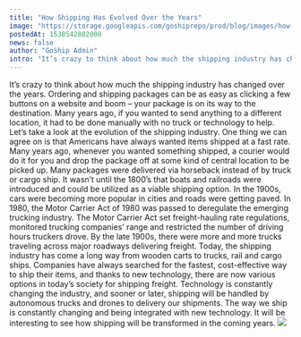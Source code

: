 ```yaml
---
title: "How Shipping Has Evolved Over the Years"
image: "https://storage.googleapis.com/goshiprepo/prod/blog/images/how-shipping-has-evolved-over-the-years.jpg"
postedAt: 1538542802000
news: false
author: "GoShip Admin"
intro: "It’s crazy to think about how much the shipping industry has changed over the years. Ordering and shipping packages can be as easy as clicking a few buttons on a website and boom – your package is on its way to the destination. Many years ago, if you wanted to send anything to a different location, it had to be done manually with no truck or technology to help. Let’s take a look at the evolution of the shipping industry. One thing we can agree on is that Americans have always wanted items shipped at a fast "
---
```

It’s crazy to think about how much the shipping industry has changed over the years. Ordering and shipping packages can be as easy as clicking a few buttons on a website and boom – your package is on its way to the destination. Many years ago, if you wanted to send anything to a different location, it had to be done manually with no truck or technology to help. Let’s take a look at the evolution of the shipping industry. One thing we can agree on is that Americans have always wanted items shipped at a fast rate. Many years ago, whenever you wanted something shipped, a courier would do it for you and drop the package off at some kind of central location to be picked up. Many packages were delivered via horseback instead of by truck or cargo ship. It wasn’t until the 1800’s that boats and railroads were introduced and could be utilized as a viable shipping option. In the 1900s, cars were becoming more popular in cities and roads were getting paved. In 1980, the Motor Carrier Act of 1980 was passed to deregulate the emerging trucking industry. The Motor Carrier Act set freight-hauling rate regulations, monitored trucking companies’ range and restricted the number of driving hours truckers drove. By the late 1900s, there were more and more trucks traveling across major roadways delivering freight. Today, the shipping industry has come a long way from wooden carts to trucks, rail and cargo ships. Companies have always searched for the fastest, cost-effective way to ship their items, and thanks to new technology, there are now various options in today’s society for shipping freight. Technology is constantly changing the industry, and sooner or later, shipping will be handled by autonomous trucks and drones to delivery our shipments. The way we ship is constantly changing and being integrated with new technology. It will be interesting to see how shipping will be transformed in the coming years. [![](https://www.goship.com/wp-content/uploads/2021/02/1ace89b4-fe28-40ff-a2a7-4cddc60fc9ec.png)](https://www.goship.com/)
